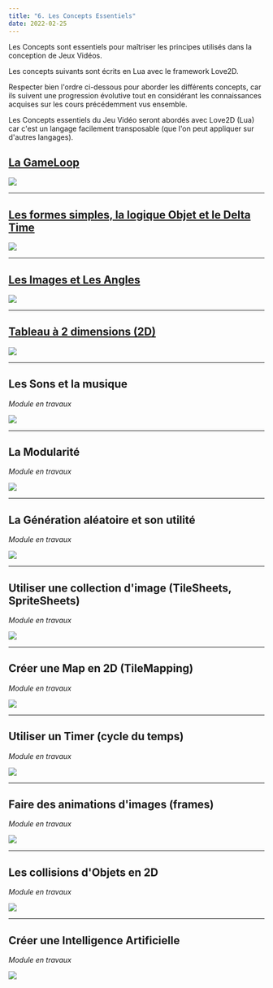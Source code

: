 ```yaml
---
title: "6. Les Concepts Essentiels"
date: 2022-02-25
---
```


Les Concepts sont essentiels pour maîtriser les principes utilisés dans la conception de Jeux Vidéos.

Les concepts suivants sont écrits en Lua avec le framework Love2D.

Respecter bien l'ordre ci-dessous pour aborder les différents concepts, car ils suivent une progression évolutive tout en considérant les connaissances acquises sur les cours précédemment vus ensemble.

Les Concepts essentiels du Jeu Vidéo seront abordés avec Love2D (Lua) car c'est un langage facilement transposable (que l'on peut appliquer sur d'autres langages).

## [La GameLoop](https://gamelogiq.dev/liste-des-differents-cours/6-les-concepts-essentiels/la-gameloop/ "La GameLoop")

[![](images/la_gameloop.png)](https://gamelogiq.dev/liste-des-differents-cours/6-les-concepts-essentiels/la-gameloop/ "La GameLoop")

* * *

## [Les formes simples, la logique Objet et le Delta Time](https://gamelogiq.dev/liste-des-differents-cours/6-les-concepts-essentiels/les-formes-simples-la-logique-objet-et-le-deltatime/ " Les formes simples, la logique Objet et le DeltaTime")

[![](images/les_formes_simples_deltatime.png)](https://gamelogiq.dev/liste-des-differents-cours/6-les-concepts-essentiels/les-formes-simples-la-logique-objet-et-le-deltatime/)

* * *

## [Les Images et Les Angles](https://gamelogiq.dev/liste-des-differents-cours/6-les-concepts-essentiels/concept-essentiel-les-images-et-les-angles/ "Les Images et Les Angles")

[![](images/Les_images_et_Les_angles.png)](https://gamelogiq.dev/liste-des-differents-cours/6-les-concepts-essentiels/concept-essentiel-les-images-et-les-angles/)

* * *

## [Tableau à 2 dimensions (2D)](https://gamelogiq.dev/liste-des-differents-cours/6-les-concepts-essentiels/tableau-a-2-dimensions-2d/ "Tableau à 2 dimensions (2D)")

[![](images/Concept_tableaux_2D.png)](https://gamelogiq.dev/liste-des-differents-cours/6-les-concepts-essentiels/tableau-a-2-dimensions-2d/)

* * *

## Les Sons et la musique

_Module en travaux_

![](images/logo_sons_et_musique.png)

* * *

## La Modularité

_Module en travaux_

![](images/modularite_icon.png)

* * *

## La Génération aléatoire et son utilité

_Module en travaux_

![](images/random-numbers.png)

* * *

## Utiliser une collection d'image (TileSheets, SpriteSheets)

_Module en travaux_

![](images/TileMapExample_kenney.png)

* * *

## Créer une Map en 2D (TileMapping)

_Module en travaux_

![](images/TileMapExample.png)

* * *

## Utiliser un Timer (cycle du temps)

_Module en travaux_

![](images/Timers.png)

* * *

## Faire des animations d'images (frames)

_Module en travaux_

![](images/anims_logo.gif)

* * *

## **Les collisions d'Objets en 2D**

_Module en travaux_

![](images/Les_Collisions.png)

* * *

## Créer une Intelligence Artificielle

_Module en travaux_

![](images/Tittle_IA_Machine_a_etat.png)
